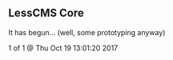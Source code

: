 LessCMS Core
------------

It has begun... (well, some prototyping anyway)

1 of 1 @ Thu Oct 19 13:01:20 2017
